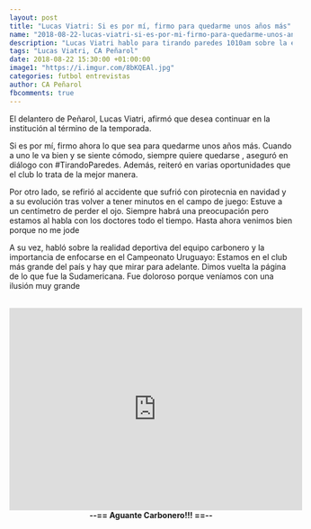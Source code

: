 ```yaml
---
layout: post
title: "Lucas Viatri: Si es por mí, firmo para quedarme unos años más"
name: "2018-08-22-lucas-viatri-si-es-por-mi-firmo-para-quedarme-unos-anos-mas.markdown"
description: "Lucas Viatri hablo para tirando paredes 1010am sobre la eliminación de la Copa, su desafortunada lesión y sobre el cambio de técnico y la llegada de Diego López."
tags: "Lucas Viatri, CA Peñarol"
date: 2018-08-22 15:30:00 +01:00:00
image1: "https://i.imgur.com/8bKQEAl.jpg"
categories: futbol entrevistas
author: CA Peñarol
fbcomments: true
---
```



El delantero de Peñarol, Lucas Viatri, afirmó que desea continuar en la institución al término de la temporada.

<bloquote>
  Si es por mí, firmo ahora lo que sea para quedarme unos años más. Cuando a uno le va bien y se siente cómodo, siempre quiere quedarse
</bloquote>
, aseguró en diálogo con #TirandoParedes. Además, reiteró en varias oportunidades que el club lo trata de la mejor manera.

Por otro lado, se refirió al accidente que sufrió con pirotecnia en navidad y a su evolución tras volver a tener minutos en el campo de juego:
<bloquote>
  Estuve a un centímetro de perder el ojo. Siempre habrá una preocupación pero estamos al habla con los doctores todo el tiempo. Hasta ahora venimos bien porque no me jode
</bloquote>

A su vez, habló sobre la realidad deportiva del equipo carbonero y la importancia de enfocarse en el Campeonato Uruguayo:
<bloquote>
  Estamos en el club más grande del país y hay que mirar para adelante. Dimos vuelta la página de lo que fue la Sudamericana. Fue doloroso porque veníamos con una ilusión muy grande
</bloquote>

<br>

<iframe width="521" height="360" src="https://www.youtube.com/embed/VslkrDTQHGg" frameborder="0" allow="autoplay; encrypted-media" allowfullscreen></iframe>
<center><strong>--== Aguante Carbonero!!! ==--</strong></center>
